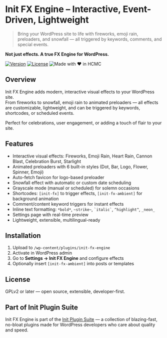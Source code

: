 # Init FX Engine – Interactive, Event-Driven, Lightweight
> Bring your WordPress site to life with fireworks, emoji rain, preloaders, and snowfall — all triggered by keywords, comments, and special events.

**Not just effects. A true FX Engine for WordPress.**

[![Version](https://img.shields.io/badge/stable-v1.2-blue.svg)](https://wordpress.org/plugins/init-fx-engine/)
[![License](https://img.shields.io/badge/license-GPLv2-blue.svg)](https://www.gnu.org/licenses/gpl-2.0.html)
![Made with ❤️ in HCMC](https://img.shields.io/badge/Made%20with-%E2%9D%A4%EF%B8%8F%20in%20HCMC-blue)

## Overview

Init FX Engine adds modern, interactive visual effects to your WordPress site.  
From fireworks to snowfall, emoji rain to animated preloaders — all effects are customizable, lightweight, and can be triggered by keywords, shortcodes, or scheduled events.

Perfect for celebrations, user engagement, or adding a touch of flair to your site.

## Features

- Interactive visual effects: Fireworks, Emoji Rain, Heart Rain, Cannon Blast, Celebration Burst, Starlight
- Animated preloaders with 6 built-in styles (Dot, Bar, Logo, Flower, Spinner, Emoji)
- Auto-fetch favicon for logo-based preloader
- Snowfall effect with automatic or custom date scheduling
- Grayscale mode (manual or scheduled) for solemn occasions
- Shortcodes: `[init-fx]` to trigger effects, `[init-fx-ambient]` for background animation
- Comment/content keyword triggers for instant effects
- Inline text formatting: `*bold*`, `~strike~`, `` `italic` ``, `^highlight^`, `_neon_`
- Settings page with real-time preview
- Lightweight, extensible, multilingual-ready

## Installation

1. Upload to `/wp-content/plugins/init-fx-engine`
2. Activate in WordPress admin
3. Go to **Settings → Init FX Engine** and configure effects
4. Optionally insert `[init-fx-ambient]` into posts or templates

## License

GPLv2 or later — open source, extensible, developer-first.

## Part of Init Plugin Suite

Init FX Engine is part of the [Init Plugin Suite](https://en.inithtml.com/init-plugin-suite-minimalist-powerful-and-free-wordpress-plugins/) — a collection of blazing-fast, no-bloat plugins made for WordPress developers who care about quality and speed.
